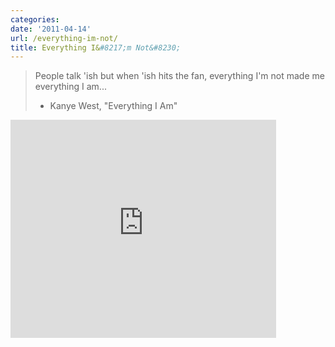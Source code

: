 ```yaml
---
categories:
date: '2011-04-14'
url: /everything-im-not/
title: Everything I&#8217;m Not&#8230;
---
```


<blockquote>People talk 'ish but when 'ish hits the fan, everything I'm not made me everything I am...

- Kanye West, "Everything I Am"</blockquote>

<p align="center"><div class="fluid-vids"><iframe title="YouTube video player" width="425" height="349" src="https://www.youtube.com/embed/CJs-KYWHOwo?rel=0" frameborder="0" allowfullscreen></iframe></div></p>